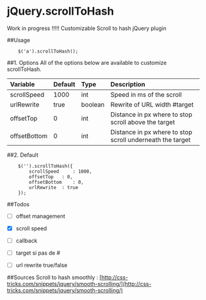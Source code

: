 jQuery.scrollToHash
===================

Work in progress !!!!!
Customizable Scroll to hash jQuery plugin

##Usage
```
	$('a').scrollToHash();
```

##1. Options
All of the options below are available to customize scrollToHash.

| Variable | Default | Type | Description |
| :----- | :----- | :----- | :----- |
| scrollSpeed | 1000 | int | Speed in ms of the scroll |
| urlRewrite | true | boolean | Rewrite of URL width #target |
| offsetTop | 0 | int | Distance in px where to stop scroll above the target |
| offsetBottom | 0 | int | Distance in px where to stop scroll underneath the target |

##2. Default

```
	$('').scrollToHash({
        scrollSpeed 	: 1000,
        offsetTop 	: 0,
        offsetBottom 	: 0,
        urlRewrite	: true
    });
```

##Todos

- [ ] offset management
- [x] scroll speed
- [ ] callback
- [ ] target si pas de #
- [ ] url rewrite true/false


##Sources
Scroll to hash smoothly : [http://css-tricks.com/snippets/jquery/smooth-scrolling/](http://css-tricks.com/snippets/jquery/smooth-scrolling/)
